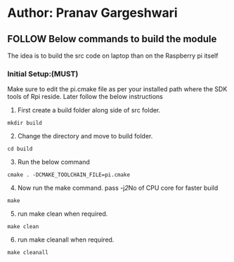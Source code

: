 # Author: Pranav Gargeshwari

## FOLLOW Below commands to build the module
The idea is to build the src code on laptop than on the Raspberry pi itself

### Initial Setup:(MUST)
Make sure to edit the pi.cmake file as per your installed path where the SDK tools of Rpi reside.
Later follow the below instructions

1. First create a build folder along side of src folder.
```
mkdir build
```
2. Change the directory and move to build folder.
```
cd build
```
3. Run the below command
```
cmake . -DCMAKE_TOOLCHAIN_FILE=pi.cmake
```
4. Now run the make command. pass -j*2*No of CPU core for faster build
```
make
```
5. run make clean when required.
```
make clean
```
6. run make cleanall when required.
```
make cleanall
```